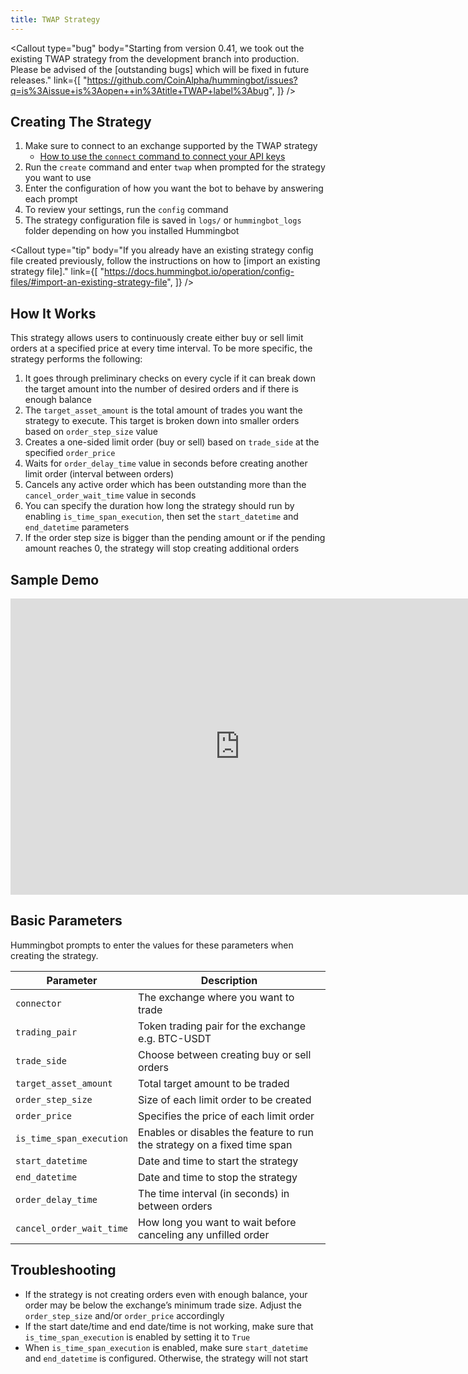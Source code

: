 ```yaml
---
title: TWAP Strategy
---
```




<Callout
  type="bug"
  body="Starting from version 0.41, we took out the existing TWAP strategy from the development branch into production. Please be advised of the [outstanding bugs] which will be fixed in future releases."
  link={[
    "https://github.com/CoinAlpha/hummingbot/issues?q=is%3Aissue+is%3Aopen++in%3Atitle+TWAP+label%3Abug",
  ]}
/>

## Creating The Strategy

1. Make sure to connect to an exchange supported by the TWAP strategy
   - [How to use the `connect` command to connect your API keys](/operation/connect-exchange)
2. Run the `create` command and enter `twap` when prompted for the strategy you want to use
3. Enter the configuration of how you want the bot to behave by answering each prompt
4. To review your settings, run the `config` command
5. The strategy configuration file is saved in `logs/` or `hummingbot_logs` folder depending on how you installed Hummingbot

<Callout
  type="tip"
  body="If you already have an existing strategy config file created previously, follow the instructions on how to [import an existing strategy file]."
  link={[
    "https://docs.hummingbot.io/operation/config-files/#import-an-existing-strategy-file",
  ]}
/>

## How It Works

This strategy allows users to continuously create either buy or sell limit orders at a specified price at every time interval. To be more specific, the strategy performs the following:

1. It goes through preliminary checks on every cycle if it can break down the target amount into the number of desired orders and if there is enough balance
2. The `target_asset_amount` is the total amount of trades you want the strategy to execute. This target is broken down into smaller orders based on `order_step_size` value
3. Creates a one-sided limit order (buy or sell) based on `trade_side` at the specified `order_price`
4. Waits for `order_delay_time` value in seconds before creating another limit order (interval between orders)
5. Cancels any active order which has been outstanding more than the `cancel_order_wait_time` value in seconds
6. You can specify the duration how long the strategy should run by enabling `is_time_span_execution`, then set the `start_datetime` and `end_datetime` parameters
7. If the order step size is bigger than the pending amount or if the pending amount reaches 0, the strategy will stop creating additional orders

## Sample Demo

<Callout
  type="warning"
  body="This demo is for instructional and educational purposes only. Any parameters used are purely for demo purposes only. We are not giving any legal, tax, financial, or investment advice. Every user is responsible for their use and configuration of Hummingbot."
/>

<iframe
  width="733"
  height="474"
  src="https://www.loom.com/embed/8b36e590272c479fa0ccf69b011433e1"
  frameborder="0"
  allow="accelerometer; autoplay; encrypted-media; gyroscope; picture-in-picture"
  allowfullscreen
></iframe>

## Basic Parameters

Hummingbot prompts to enter the values for these parameters when creating the strategy.

| Parameter                | Description                                                              |
| ------------------------ | ------------------------------------------------------------------------ |
| `connector`              | The exchange where you want to trade                                     |
| `trading_pair`           | Token trading pair for the exchange e.g. BTC-USDT                        |
| `trade_side`             | Choose between creating buy or sell orders                               |
| `target_asset_amount`    | Total target amount to be traded                                         |
| `order_step_size`        | Size of each limit order to be created                                   |
| `order_price`            | Specifies the price of each limit order                                  |
| `is_time_span_execution` | Enables or disables the feature to run the strategy on a fixed time span |
| `start_datetime`         | Date and time to start the strategy                                      |
| `end_datetime`           | Date and time to stop the strategy                                       |
| `order_delay_time`       | The time interval (in seconds) in between orders                         |
| `cancel_order_wait_time` | How long you want to wait before canceling any unfilled order            |

## Troubleshooting

- If the strategy is not creating orders even with enough balance, your order may be below the exchange’s minimum trade size. Adjust the `order_step_size` and/or `order_price` accordingly
- If the start date/time and end date/time is not working, make sure that `is_time_span_execution` is enabled by setting it to `True`
- When `is_time_span_execution` is enabled, make sure `start_datetime` and `end_datetime` is configured. Otherwise, the strategy will not start
